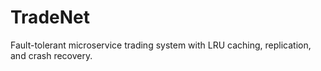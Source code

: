 # TradeNet
Fault-tolerant microservice trading system with LRU caching, replication, and crash recovery.
